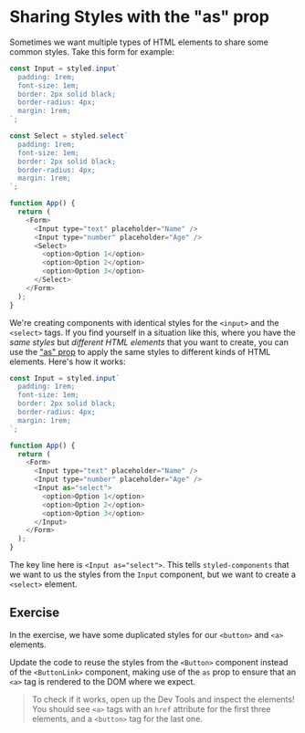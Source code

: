 # Sharing Styles with the "as" prop

Sometimes we want multiple types of HTML elements to share some common styles.
Take this form for example:

```js
const Input = styled.input`
  padding: 1rem;
  font-size: 1em;
  border: 2px solid black;
  border-radius: 4px;
  margin: 1rem;
`;

const Select = styled.select`
  padding: 1rem;
  font-size: 1em;
  border: 2px solid black;
  border-radius: 4px;
  margin: 1rem;
`;

function App() {
  return (
    <Form>
      <Input type="text" placeholder="Name" />
      <Input type="number" placeholder="Age" />
      <Select>
        <option>Option 1</option>
        <option>Option 2</option>
        <option>Option 3</option>
      </Select>
    </Form>
  );
}
```

We're creating components with identical styles for the `<input>` and the
`<select>` tags. If you find yourself in a situation like this, where you have
the _same styles_ but _different HTML elements_ that you want to create, you can
use the ["as" prop](https://styled-components.com/docs/api#as-polymorphic-prop)
to apply the same styles to different kinds of HTML elements. Here's how it
works:

```js
const Input = styled.input`
  padding: 1rem;
  font-size: 1em;
  border: 2px solid black;
  border-radius: 4px;
  margin: 1rem;
`;

function App() {
  return (
    <Form>
      <Input type="text" placeholder="Name" />
      <Input type="number" placeholder="Age" />
      <Input as="select">
        <option>Option 1</option>
        <option>Option 2</option>
        <option>Option 3</option>
      </Input>
    </Form>
  );
}
```

The key line here is `<Input as="select">`. This tells `styled-components` that
we want to us the styles from the `Input` component, but we want to create a
`<select>` element.

## Exercise

In the exercise, we have some duplicated styles for our `<button>` and `<a>`
elements.

Update the code to reuse the styles from the `<Button>` component instead of the
`<ButtonLink>` component, making use of the `as` prop to ensure that an `<a>`
tag is rendered to the DOM where we expect.

> To check if it works, open up the Dev Tools and inspect the elements! You
> should see `<a>` tags with an `href` attribute for the first three elements,
> and a `<button>` tag for the last one.
